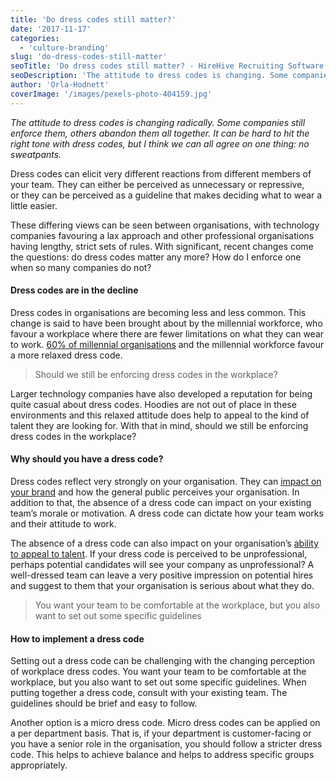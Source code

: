 ```yaml
---
title: 'Do dress codes still matter?'
date: '2017-11-17'
categories:
  - 'culture-branding'
slug: 'do-dress-codes-still-matter'
seoTitle: 'Do dress codes still matter? - HireHive Recruiting Software'
seoDescription: 'The attitude to dress codes is changing. Some companies still enforce them, others abandon them. It can be hard to hit the right tone with dress codes.'
author: 'Orla-Hodnett'
coverImage: '/images/pexels-photo-404159.jpg'
---
```


_The attitude to dress codes is changing radically. Some companies still enforce them, others abandon them all together. It can be hard to hit the right tone with dress codes, but I think we can all agree on one thing: no sweatpants._

Dress codes can elicit very different reactions from different members of your team. They can either be perceived as unnecessary or repressive, or they can be perceived as a guideline that makes deciding what to wear a little easier.

These differing views can be seen between organisations, with technology companies favouring a lax approach and other professional organisations having lengthy, strict sets of rules. With significant, recent changes come the questions: do dress codes matter any more? How do I enforce one when so many companies do not?

#### **Dress codes are in the decline**

Dress codes in organisations are becoming less and less common. This change is said to have been brought about by the millennial workforce, who favour a workplace where there are fewer limitations on what they can wear to work. [60% of millennial organisations](https://www.thebalance.com/dress-code-1918098) and the millennial workforce favour a more relaxed dress code.

> Should we still be enforcing dress codes in the workplace?

Larger technology companies have also developed a reputation for being quite casual about dress codes. Hoodies are not out of place in these environments and this relaxed attitude does help to appeal to the kind of talent they are looking for. With that in mind, should we still be enforcing dress codes in the workplace?

#### **Why should you have a dress code?**

Dress codes reflect very strongly on your organisation. They can [impact on your brand](https://hirehive.com/building-your-employer-brand-for-recruiting/) and how the general public perceives your organisation. In addition to that, the absence of a dress code can impact on your existing team’s morale or motivation. A dress code can dictate how your team works and their attitude to work.

The absence of a dress code can also impact on your organisation’s [ability to appeal to talent](https://hirehive.com/employer-brand-employees-applicants/). If your dress code is perceived to be unprofessional, perhaps potential candidates will see your company as unprofessional? A well-dressed team can leave a very positive impression on potential hires and suggest to them that your organisation is serious about what they do.

> You want your team to be comfortable at the workplace, but you also want to set out some specific guidelines

#### **How to implement a dress code**

Setting out a dress code can be challenging with the changing perception of workplace dress codes. You want your team to be comfortable at the workplace, but you also want to set out some specific guidelines. When putting together a dress code, consult with your existing team. The guidelines should be brief and easy to follow.

Another option is a micro dress code. Micro dress codes can be applied on a per department basis. That is, if your department is customer-facing or you have a senior role in the organisation, you should follow a stricter dress code. This helps to achieve balance and helps to address specific groups appropriately.
